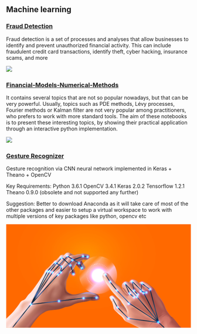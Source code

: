 ##  Machine learning
### [Fraud Detection](https://github.com/Vinoth029/fraud_detection.git)

Fraud detection is a set of processes and analyses that allow businesses to identify and prevent unauthorized financial activity. This can include fraudulent credit card transactions, identify theft, cyber hacking, insurance scams, and more

![](/images/fraud_detection.jpg)

### [Financial-Models-Numerical-Methods](https://github.com/Vinoth029/Financial-Models-Numerical-Methods.git)

It contains several topics that are not so popular nowadays, but that can be very powerful. Usually, topics such as PDE methods, Lévy processes, Fourier methods or Kalman filter are not very popular among practitioners, who prefers to work with more standard tools.
The aim of these notebooks is to present these interesting topics, by showing their practical application through an interactive python implementation.

![](/images/financial_modeling.jpg)

### [Gesture Recognizer](https://github.com/Vinoth029/CNNGestureRecognizer.git)

Gesture recognition via CNN neural network implemented in Keras + Theano + OpenCV

Key Requirements: Python 3.6.1 OpenCV 3.4.1 Keras 2.0.2 Tensorflow 1.2.1 Theano 0.9.0 (obsolete and not supported any further)

Suggestion: Better to download Anaconda as it will take care of most of the other packages and easier to setup a virtual workspace to work with multiple versions of key packages like python, opencv etc

![](/images/gesture_recognition.jpg)
